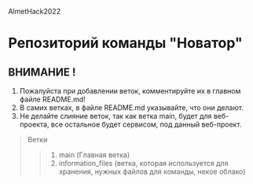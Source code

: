 AlmetHack2022
# Репозиторий команды "Новатор"

## ВНИМАНИЕ !
1. Пожалуйста при добавлении веток, комментируйте их в главном файле README.md!
2. В самих ветках, в файле README.md указывайте, что они делают.
3. Не делайте слияние веток, так как ветка main, будет для веб-проекта, все остальное будет сервисом, под данный веб-проект.

>Ветки
>> 1. main (Главная ветка)
>> 2. information_files (ветка, которая используется для хранения, нужных файлов для команды, некое облако)

